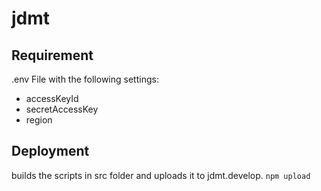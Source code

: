 # jdmt

## Requirement

.env File with the following settings:
 - accessKeyId
 - secretAccessKey
 - region

 ## Deployment

builds the scripts in src folder and uploads it to jdmt.develop.
```npm upload```